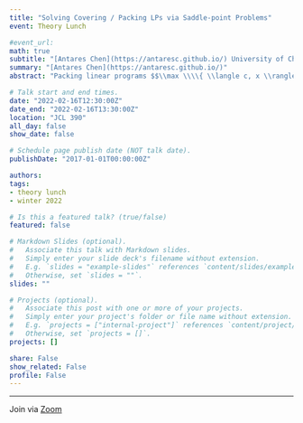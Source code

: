 ```yaml
---
title: "Solving Covering / Packing LPs via Saddle-point Problems"
event: Theory Lunch

#event_url:
math: true
subtitle: "[Antares Chen](https://antaresc.github.io/) University of Chicago"
summary: "[Antares Chen](https://antaresc.github.io/)"
abstract: "Packing linear programs $$\\max \\\\{ \\langle c, x \\rangle : Ax \\leq b, \\\\, x \\geq 0 \\\\}$$ and their dual covering linear programs $$\\min \\\\{ \\langle b, y \\rangle : A^{\\top}y \\geq c, \\\\, y \\geq 0 \\\\}$$ are special cases of linear programming where the variables, coefficients, and constraints are non-negative. In this talk, we present some initial calculations that derive an algorithm for approximately solving packing and covering LPs via minimizing the duality gap -- the difference between the packing and covering objectives. An interesting aspect of our calculations is that the duality gap comes from reformulating the LP as a 2-v-2 game captured by a saddle point problem. Our algorithm emerges by requiring players of the game to adopt a specific strategy. However, other algorithms with potentially faster convergence rates may emerge by requiring players of the 2-v-2 game to adopt other strategies. Based on joint work with Lorenzo Orecchia, and Erasmo Tani."

# Talk start and end times.
date: "2022-02-16T12:30:00Z"
date_end: "2022-02-16T13:30:00Z"
location: "JCL 390"
all_day: false
show_date: false

# Schedule page publish date (NOT talk date).
publishDate: "2017-01-01T00:00:00Z"

authors:
tags:
- theory lunch
- winter 2022

# Is this a featured talk? (true/false)
featured: false

# Markdown Slides (optional).
#   Associate this talk with Markdown slides.
#   Simply enter your slide deck's filename without extension.
#   E.g. `slides = "example-slides"` references `content/slides/example-slides.md`.
#   Otherwise, set `slides = ""`.
slides: ""

# Projects (optional).
#   Associate this post with one or more of your projects.
#   Simply enter your project's folder or file name without extension.
#   E.g. `projects = ["internal-project"]` references `content/project/deep-learning/index.md`.
#   Otherwise, set `projects = []`.
projects: []

share: False
show_related: False
profile: False
---
```


---

Join via [Zoom](https://uchicago.zoom.us/j/95252312237?pwd=L3QxUjIvWXJlQWxjSzB6VVJqdFNhZz09)

